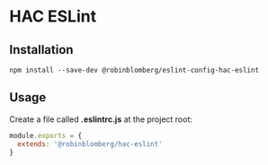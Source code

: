 # HAC ESLint

## Installation

```
npm install --save-dev @robinblomberg/eslint-config-hac-eslint
```

## Usage

Create a file called **.eslintrc.js** at the project root:

```javascript
module.exports = {
  extends: '@robinblomberg/hac-eslint'
}
```
